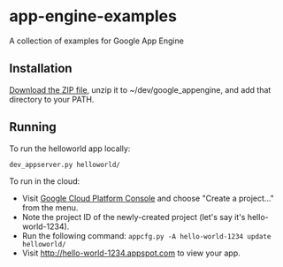 # app-engine-examples

A collection of examples for Google App Engine

## Installation

[Download the ZIP file](https://cloud.google.com/appengine/downloads#Google_App_Engine_SDK_for_Python), unzip it to ~/dev/google_appengine, and add that directory to your PATH.

## Running

To run the helloworld app locally:

```
dev_appserver.py helloworld/
```

To run in the cloud:

- Visit [Google Cloud Platform Console](https://console.cloud.google.com) and choose "Create a project..." from the menu.
- Note the project ID of the newly-created project (let's say it's hello-world-1234).
- Run the following command: `appcfg.py -A hello-world-1234 update helloworld/`
- Visit http://hello-world-1234.appspot.com to view your app.
